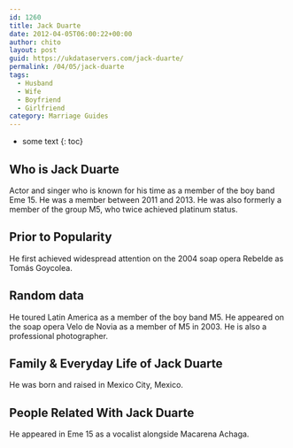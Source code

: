 ```yaml
---
id: 1260
title: Jack Duarte
date: 2012-04-05T06:00:22+00:00
author: chito
layout: post
guid: https://ukdataservers.com/jack-duarte/
permalink: /04/05/jack-duarte
tags:
  - Husband
  - Wife
  - Boyfriend
  - Girlfriend
category: Marriage Guides
---
```


* some text
{: toc}


## Who is  Jack Duarte
                  
                  
                  
Actor and singer who is known for his time as a member of the boy band Eme 15. He was a member between 2011 and 2013. He was also formerly a member of the group M5, who twice achieved platinum status.
                  
                
                
                
## Prior to Popularity 
                  
                  
                  
He first achieved widespread attention on the 2004 soap opera Rebelde as Tomás Goycolea.
                  
                
                
                
## Random data 
                  
                  
                  
He toured Latin America as a member of the boy band M5. He appeared on the soap opera Velo de Novia as a member of M5 in 2003. He is also a professional photographer.
                  
                
                
                
## Family & Everyday Life of Jack Duarte
                  
                  
                  
He was born and raised in Mexico City, Mexico.
                  
                
                
                
## People Related With  Jack Duarte
                  
                  
                  
He appeared in Eme 15 as a vocalist alongside Macarena Achaga.
                  
                
              
            
          
          
          
    
    
  
